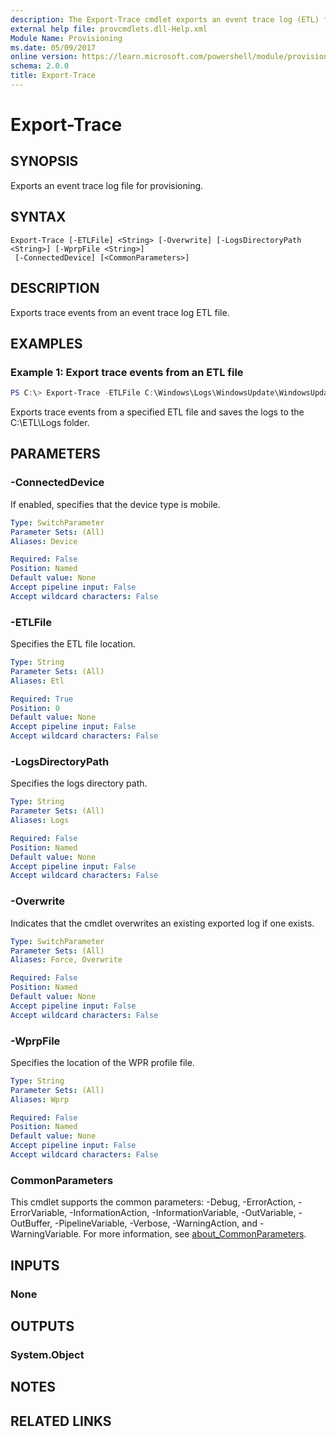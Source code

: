 ```yaml
---
description: The Export-Trace cmdlet exports an event trace log (ETL) file for provisioning.
external help file: provcmdlets.dll-Help.xml
Module Name: Provisioning
ms.date: 05/09/2017
online version: https://learn.microsoft.com/powershell/module/provisioning/export-trace?view=windowsserver2022-ps&wt.mc_id=ps-gethelp
schema: 2.0.0
title: Export-Trace
---
```


# Export-Trace

## SYNOPSIS
Exports an event trace log file for provisioning.

## SYNTAX

```
Export-Trace [-ETLFile] <String> [-Overwrite] [-LogsDirectoryPath <String>] [-WprpFile <String>]
 [-ConnectedDevice] [<CommonParameters>]
```

## DESCRIPTION
Exports trace events from an event trace log ETL file.

## EXAMPLES

### Example 1: Export trace events from an ETL file
```powershell
PS C:\> Export-Trace -ETLFile C:\Windows\Logs\WindowsUpdate\WindowsUpdate.20211013.074054.819.1.etl -LogsDirectoryPath C:\ETL\Logs
```

Exports trace events from a specified ETL file and saves the logs to the C:\ETL\Logs folder.

## PARAMETERS

### -ConnectedDevice
If enabled, specifies that the device type is mobile.

```yaml
Type: SwitchParameter
Parameter Sets: (All)
Aliases: Device

Required: False
Position: Named
Default value: None
Accept pipeline input: False
Accept wildcard characters: False
```

### -ETLFile
Specifies the ETL file location.

```yaml
Type: String
Parameter Sets: (All)
Aliases: Etl

Required: True
Position: 0
Default value: None
Accept pipeline input: False
Accept wildcard characters: False
```

### -LogsDirectoryPath
Specifies the logs directory path.

```yaml
Type: String
Parameter Sets: (All)
Aliases: Logs

Required: False
Position: Named
Default value: None
Accept pipeline input: False
Accept wildcard characters: False
```

### -Overwrite
Indicates that the cmdlet overwrites an existing exported log if one exists.

```yaml
Type: SwitchParameter
Parameter Sets: (All)
Aliases: Force, Overwrite

Required: False
Position: Named
Default value: None
Accept pipeline input: False
Accept wildcard characters: False
```

### -WprpFile
Specifies the location of the WPR profile file.

```yaml
Type: String
Parameter Sets: (All)
Aliases: Wprp

Required: False
Position: Named
Default value: None
Accept pipeline input: False
Accept wildcard characters: False
```

### CommonParameters
This cmdlet supports the common parameters: -Debug, -ErrorAction, -ErrorVariable, -InformationAction, -InformationVariable, -OutVariable, -OutBuffer, -PipelineVariable, -Verbose, -WarningAction, and -WarningVariable. For more information, see [about_CommonParameters](https://go.microsoft.com/fwlink/?LinkID=113216).

## INPUTS

### None
## OUTPUTS

### System.Object
## NOTES

## RELATED LINKS

